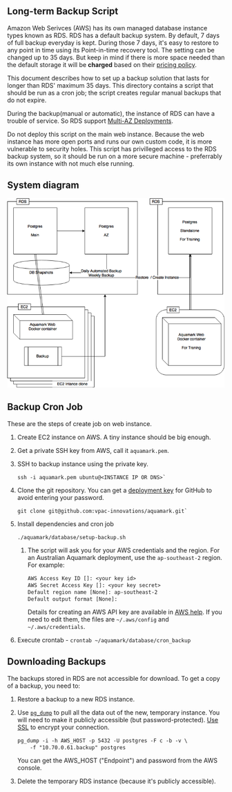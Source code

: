 ## Long-term Backup Script

Amazon Web Serivces (AWS) has its own managed database instance types known as RDS.
RDS has a default backup system. By default, 7 days of full backup everyday is kept. During those 7 days, it's easy to restore to any point in time using its Point-in-time recovery tool. The setting can be changed up to 35 days. But keep in mind if there is more space needed than the default storage it will be **charged** based on their [pricing policy].

This document describes how to set up a backup solution that lasts for longer
than RDS' maximum 35 days. This directory contains a script that should be run
as a cron job; the script creates regular manual backups that do not expire.

During the backup(manual or automatic), the instance of RDS can have a trouble of service. So RDS support [Multi-AZ Deployments](http://aws.amazon.com/rds/details/multi-az/).

Do not deploy this script on the main web instance. Because the web instance
has more open ports and runs our own custom code, it is more vulnerable to
security holes. This script has privilleged access to the RDS backup system, so
it should be run on a more secure machine - preferrably its own instance with
not much else running.

## System diagram

![System Diagrm](Backup.png)

## Backup Cron Job

These are the steps of create job on web instance.

1. Create EC2 instance on AWS. A tiny instance should be big enough.
1. Get a private SSH key from AWS, call it `aquamark.pem`.
1. SSH to backup instance using the private key.

    ```
    ssh -i aquamark.pem ubuntu@<INSTANCE IP OR DNS>`
    ```

1. Clone the git repository. You can get a [deployment key] for GitHub to avoid entering your password.

    ```
    git clone git@github.com:vpac-innovations/aquamark.git`
    ```

1. Install dependencies and cron job

    ```
    ./aquamark/database/setup-backup.sh
    ```

    1. The script will ask you for your AWS credentials and the region. For an
       Australian Aquamark deployment, use the `ap-southeast-2` region. For
       example:

        ```
        AWS Access Key ID []: <your key id>
        AWS Secret Access Key []: <your key secret>
        Default region name [None]: ap-southeast-2
        Default output format [None]:
        ```

        Details for creating an AWS API key are available in [AWS help]. If you
        need to edit them, the files are `~/.aws/config` and
        `~/.aws/credentials`.

1. Execute crontab - `crontab ~/aquamark/database/cron_backup`

## Downloading Backups

The backups stored in RDS are not accessible for download. To get a copy of a
backup, you need to:

1. Restore a backup to a new RDS instance.
1. Use [`pg_dump`] to pull all the data out of the new, temporary instance. You
   will need to make it publicly accessible (but password-protected). [Use SSL]
   to encrypt your connection.

    ```
    pg_dump -i -h AWS_HOST -p 5432 -U postgres -F c -b -v \
        -f "10.70.0.61.backup" postgres
    ```

    You can get the AWS_HOST ("Endpoint") and password from the AWS console.

1. Delete the temporary RDS instance (because it's publicly accessible).

[pricing policy]: http://aws.amazon.com/rds/pricing/
[deployment key]: https://github.com/blog/2024-read-only-deploy-keys
[AWS help]: https://console.aws.amazon.com/iam/home?nc2=h_m_sc#security_credential
[`pg_dump`]: http://www.postgresql.org/docs/9.4/static/app-pgdump.html
[Use SSL]: http://docs.aws.amazon.com/AmazonRDS/latest/UserGuide/UsingWithRDS.SSL.html
